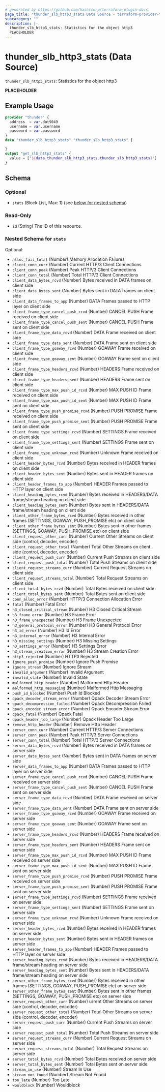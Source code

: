 ```yaml
---
# generated by https://github.com/hashicorp/terraform-plugin-docs
page_title: "thunder_slb_http3_stats Data Source - terraform-provider-thunder"
subcategory: ""
description: |-
  thunder_slb_http3_stats: Statistics for the object http3
  PLACEHOLDER
---
```


# thunder_slb_http3_stats (Data Source)

`thunder_slb_http3_stats`: Statistics for the object http3

__PLACEHOLDER__

## Example Usage

```terraform
provider "thunder" {
  address  = var.dut9049
  username = var.username
  password = var.password
}
data "thunder_slb_http3_stats" "thunder_slb_http3_stats" {

}
output "get_slb_http3_stats" {
  value = ["${data.thunder_slb_http3_stats.thunder_slb_http3_stats}"]
}
```

<!-- schema generated by tfplugindocs -->
## Schema

### Optional

- `stats` (Block List, Max: 1) (see [below for nested schema](#nestedblock--stats))

### Read-Only

- `id` (String) The ID of this resource.

<a id="nestedblock--stats"></a>
### Nested Schema for `stats`

Optional:

- `alloc_fail_total` (Number) Memory Allocation Failures
- `client_conn_curr` (Number) Current HTTP/3 Client Connections
- `client_conn_peak` (Number) Peak HTTP/3 Client Connections
- `client_conn_total` (Number) Total HTTP/3 Client Connections
- `client_data_bytes_rcvd` (Number) Bytes received in DATA frames on client side
- `client_data_bytes_sent` (Number) Bytes sent in DATA frames on client side
- `client_data_frames_to_app` (Number) DATA Frames passed to HTTP layer on client side
- `client_frame_type_cancel_push_rcvd` (Number) CANCEL PUSH Frame received on client side
- `client_frame_type_cancel_push_sent` (Number) CANCEL PUSH Frame sent on client side
- `client_frame_type_data_rcvd` (Number) DATA Frame received on client side
- `client_frame_type_data_sent` (Number) DATA Frame sent on client side
- `client_frame_type_goaway_rcvd` (Number) GOAWAY Frame received on client side
- `client_frame_type_goaway_sent` (Number) GOAWAY Frame sent on client side
- `client_frame_type_headers_rcvd` (Number) HEADERS Frame received on client side
- `client_frame_type_headers_sent` (Number) HEADERS Frame sent on client side
- `client_frame_type_max_push_id_rcvd` (Number) MAX PUSH ID Frame received on client side
- `client_frame_type_max_push_id_sent` (Number) MAX PUSH ID Frame sent on client side
- `client_frame_type_push_promise_rcvd` (Number) PUSH PROMISE Frame received on client side
- `client_frame_type_push_promise_sent` (Number) PUSH PROMISE Frame sent on client side
- `client_frame_type_settings_rcvd` (Number) SETTINGS Frame received on client side
- `client_frame_type_settings_sent` (Number) SETTINGS Frame sent on client side
- `client_frame_type_unknown_rcvd` (Number) Unknown Frame received on client side
- `client_header_bytes_rcvd` (Number) Bytes received in HEADER frames on client side
- `client_header_bytes_sent` (Number) Bytes sent in HEADER frames on client side
- `client_header_frames_to_app` (Number) HEADER Frames passed to HTTP layer on client side
- `client_heading_bytes_rcvd` (Number) Bytes received in HEADERS/DATA frame/stream heading on client side
- `client_heading_bytes_sent` (Number) Bytes sent in HEADERS/DATA frame/stream heading on client side
- `client_other_frame_bytes_rcvd` (Number) Bytes received in other frames (SETTINGS, GOAWAY, PUSH_PROMISE etc) on client side
- `client_other_frame_bytes_sent` (Number) Bytes sent in other frames (SETTINGS, GOAWAY, PUSH_PROMISE etc) on client side
- `client_request_other_curr` (Number) Current Other Streams on client side (control, decoder, encoder)
- `client_request_other_total` (Number) Total Other Streams on client side (control, decoder, encoder)
- `client_request_push_curr` (Number) Current Push Streams on client side
- `client_request_push_total` (Number) Total Push Streams on client side
- `client_request_streams_curr` (Number) Current Request Streams on client side
- `client_request_streams_total` (Number) Total Request Streams on client side
- `client_total_bytes_rcvd` (Number) Total Bytes received on client side
- `client_total_bytes_sent` (Number) Total Bytes sent on client side
- `conn_alloc_error` (Number) HTTP/3 Connection Allocation Error
- `fatal` (Number) Fatal Error
- `h3_closed_critical_stream` (Number) H3 Closed Critical Stream
- `h3_frame_error` (Number) H3 Frame Error
- `h3_frame_unexpected` (Number) H3 Frame Unexpected
- `h3_general_protocol_error` (Number) H3 General Protocol Error
- `h3_id_error` (Number) H3 Id Error
- `h3_internal_error` (Number) H3 Internal Error
- `h3_missing_settings` (Number) H3 Missing Settings
- `h3_settings_error` (Number) H3 Settings Error
- `h3_stream_creation_error` (Number) H3 Stream Creation Error
- `http3_rejected` (Number) HTTP3 Rejected
- `ignore_push_promise` (Number) Ignore Push Promise
- `ignore_stream` (Number) Ignore Stream
- `invalid_argument` (Number) Invalid Argument
- `invalid_state` (Number) Invalid State
- `malformed_http_header` (Number) Malformed Http Header
- `malformed_http_messaging` (Number) Malformed Http Messaging
- `push_id_blocked` (Number) Push Id Blocked
- `qpack_decoder_stream_error` (Number) Qpack Decoder Stream Error
- `qpack_decompression_failed` (Number) Qpack Decompression Failed
- `qpack_encoder_stream_error` (Number) Qpack Encoder Stream Error
- `qpack_fatal` (Number) Qpack Fatal
- `qpack_header_too_large` (Number) Qpack Header Too Large
- `remove_http_header` (Number) Remove Http Header
- `server_conn_curr` (Number) Current HTTP/3 Server Connections
- `server_conn_peak` (Number) Peak HTTP/3 Server Connections
- `server_conn_total` (Number) Total HTTP/3 Server Connections
- `server_data_bytes_rcvd` (Number) Bytes received in DATA frames on server side
- `server_data_bytes_sent` (Number) Bytes sent in DATA frames on server side
- `server_data_frames_to_app` (Number) DATA Frames passed to HTTP layer on server side
- `server_frame_type_cancel_push_rcvd` (Number) CANCEL PUSH Frame received on server side
- `server_frame_type_cancel_push_sent` (Number) CANCEL PUSH Frame sent on server side
- `server_frame_type_data_rcvd` (Number) DATA Frame received on server side
- `server_frame_type_data_sent` (Number) DATA Frame sent on server side
- `server_frame_type_goaway_rcvd` (Number) GOAWAY Frame received on server side
- `server_frame_type_goaway_sent` (Number) GOAWAY Frame sent on server side
- `server_frame_type_headers_rcvd` (Number) HEADERS Frame received on server side
- `server_frame_type_headers_sent` (Number) HEADERS Frame sent on server side
- `server_frame_type_max_push_id_rcvd` (Number) MAX PUSH ID Frame received on server side
- `server_frame_type_max_push_id_sent` (Number) MAX PUSH ID Frame sent on server side
- `server_frame_type_push_promise_rcvd` (Number) PUSH PROMISE Frame received on server side
- `server_frame_type_push_promise_sent` (Number) PUSH PROMISE Frame sent on server side
- `server_frame_type_settings_rcvd` (Number) SETTINGS Frame received on server side
- `server_frame_type_settings_sent` (Number) SETTINGS Frame sent on server side
- `server_frame_type_unknown_rcvd` (Number) Unknown Frame received on server side
- `server_header_bytes_rcvd` (Number) Bytes received in HEADER frames on server side
- `server_header_bytes_sent` (Number) Bytes sent in HEADER frames on server side
- `server_header_frames_to_app` (Number) HEADER Frames passed to HTTP layer on server side
- `server_heading_bytes_rcvd` (Number) Bytes received in HEADERS/DATA frame/stream heading on server side
- `server_heading_bytes_sent` (Number) Bytes sent in HEADERS/DATA frame/stream heading on server side
- `server_other_frame_bytes_rcvd` (Number) Bytes received in other frames (SETTINGS, GOAWAY, PUSH_PROMISE etc) on server side
- `server_other_frame_bytes_sent` (Number) Bytes sent in other frames (SETTINGS, GOAWAY, PUSH_PROMISE etc) on server side
- `server_request_other_curr` (Number) urrent Other Streams on server side (control, decoder, encoder)
- `server_request_other_total` (Number) Total Other Streams on server side (control, decoder, encoder)
- `server_request_push_curr` (Number) Current Push Streams on server side
- `server_request_push_total` (Number) Total Push Streams on server side
- `server_request_streams_curr` (Number) Current Request Streams on server side
- `server_request_streams_total` (Number) Total Request Streams on server side
- `server_total_bytes_rcvd` (Number) Total Bytes received on server side
- `server_total_bytes_sent` (Number) Total Bytes sent on server side
- `stream_in_use` (Number) Stream In Use
- `stream_not_found` (Number) Stream Not Found
- `too_late` (Number) Too Late
- `wouldblock` (Number) Wouldblock


